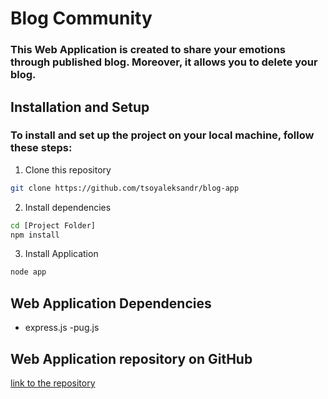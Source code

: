 # Blog Community
### This Web Application is created to share your emotions through published blog. Moreover, it allows you to delete your blog. 

## Installation and Setup

### To install and set up the project on your local machine, follow these steps:

1. Clone this repository
```bash
git clone https://github.com/tsoyaleksandr/blog-app
```
2. Install dependencies
```bash
cd [Project Folder]
npm install
```
3. Install Application
```bash
node app
```

## Web Application Dependencies
- express.js
-pug.js

## Web Application repository on GitHub
[link to the repository](https://github.com/tsoyaleksandr/blog-app)
